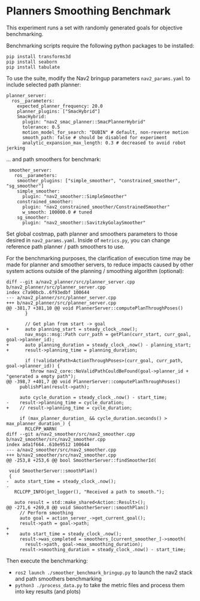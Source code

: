 # Planners Smoothing Benchmark

This experiment runs a set with randomly generated goals for objective benchmarking.

Benchmarking scripts require the following python packages to be installed:

```
pip install transforms3d
pip install seaborn
pip install tabulate
```

To use the suite, modify the Nav2 bringup parameters `nav2_params.yaml` to include selected path planner:

```
planner_server:
  ros__parameters:
    expected_planner_frequency: 20.0
    planner_plugins: ["SmacHybrid"]
    SmacHybrid:
      plugin: "nav2_smac_planner::SmacPlannerHybrid"
      tolerance: 0.5
      motion_model_for_search: "DUBIN" # default, non-reverse motion
      smooth_path: false # should be disabled for experiment
      analytic_expansion_max_length: 0.3 # decreased to avoid robot jerking
```

... and path smoothers for benchmark:

```
 smoother_server:
   ros__parameters:
    smoother_plugins: ["simple_smoother", "constrained_smoother", "sg_smoother"]
    simple_smoother:
      plugin: "nav2_smoother::SimpleSmoother"
    constrained_smoother:
      plugin: "nav2_constrained_smoother/ConstrainedSmoother"
      w_smooth: 100000.0 # tuned
    sg_smoother:
      plugin: "nav2_smoother::SavitzkyGolaySmoother"
```

Set global costmap, path planner and smoothers parameters to those desired in `nav2_params.yaml`.
Inside of `metrics.py`, you can change reference path planner / path smoothers to use.

For the benchmarking purposes, the clarification of execution time may be made for planner and smoother servers, to reduce impacts caused by other system actions outside of the planning / smoothing algorithm (optional):

```
diff --git a/nav2_planner/src/planner_server.cpp b/nav2_planner/src/planner_server.cpp
index c7a90bcb..6f93edbf 100644
--- a/nav2_planner/src/planner_server.cpp
+++ b/nav2_planner/src/planner_server.cpp
@@ -381,7 +381,10 @@ void PlannerServer::computePlanThroughPoses()
       }

       // Get plan from start -> goal
+      auto planning_start = steady_clock_.now();
       nav_msgs::msg::Path curr_path = getPlan(curr_start, curr_goal, goal->planner_id);
+      auto planning_duration = steady_clock_.now() - planning_start;
+      result->planning_time = planning_duration;

       if (!validatePath<ActionThroughPoses>(curr_goal, curr_path, goal->planner_id)) {
         throw nav2_core::NoValidPathCouldBeFound(goal->planner_id + "generated a empty path");
@@ -398,7 +401,7 @@ void PlannerServer::computePlanThroughPoses()
     publishPlan(result->path);

     auto cycle_duration = steady_clock_.now() - start_time;
-    result->planning_time = cycle_duration;
+    // result->planning_time = cycle_duration;

     if (max_planner_duration_ && cycle_duration.seconds() > max_planner_duration_) {
       RCLCPP_WARN(
diff --git a/nav2_smoother/src/nav2_smoother.cpp b/nav2_smoother/src/nav2_smoother.cpp
index ada1f664..610e9512 100644
--- a/nav2_smoother/src/nav2_smoother.cpp
+++ b/nav2_smoother/src/nav2_smoother.cpp
@@ -253,8 +253,6 @@ bool SmootherServer::findSmootherId(

 void SmootherServer::smoothPlan()
 {
-  auto start_time = steady_clock_.now();
-
   RCLCPP_INFO(get_logger(), "Received a path to smooth.");

   auto result = std::make_shared<Action::Result>();
@@ -271,6 +269,8 @@ void SmootherServer::smoothPlan()
     // Perform smoothing
     auto goal = action_server_->get_current_goal();
     result->path = goal->path;
+
+    auto start_time = steady_clock_.now();
     result->was_completed = smoothers_[current_smoother_]->smooth(
       result->path, goal->max_smoothing_duration);
     result->smoothing_duration = steady_clock_.now() - start_time;
```

Then execute the benchmarking:

- `ros2 launch ./smoother_benchmark_bringup.py` to launch the nav2 stack and path smoothers benchmarking
- `python3 ./process_data.py` to take the metric files and process them into key results (and plots)
